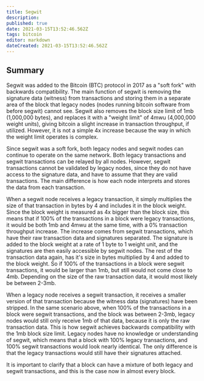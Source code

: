 ```yaml
---
title: Segwit
description: 
published: true
date: 2021-03-15T13:52:46.562Z
tags: bitcoin
editor: markdown
dateCreated: 2021-03-15T13:52:46.562Z
---
```


## Summary

Segwit was added to the Bitcoin (BTC) protocol in 2017 as a "soft fork" with backwards compatibility. The main function of segwit is removing the signature data (witness) from transactions and storing them in a separate area of the block that legacy nodes (nodes running bitcoin software from before segwit) cannot see. Segwit also removes the block size limit of 1mb (1,000,000 bytes), and replaces it with a "weight limit" of 4mwu (4,000,000 weight units), giving bitcoin a slight increase in transaction throughput, if utilized. However, it is not a simple 4x increase because the way in which the weight limit operates is complex.

Since segwit was a soft fork, both legacy nodes and segwit nodes can continue to operate on the same network. Both legacy transactions and segwit transactions can be relayed by all nodes. However, segwit transactions cannot be validated by legacy nodes, since they do not have access to the signature data, and have to assume that they are valid transactions. The main difference is how each node interprets and stores the data from each transaction.

When a segwit node receives a legacy transaction, it simply multiplies the size of that transaction in bytes by 4 and includes it in the block weight. Since the block weight is measured as 4x bigger than the block size, this means that if 100% of the transactions in a block were legacy transactions, it would be both 1mb and 4mwu at the same time, with a 0% transaction throughput increase. The increase comes from segwit transactions, which have their raw transaction data and signatures separated. The signature is added to the block weight at a rate of 1 byte to 1 weight unit, and the signatures are then easily accessible by segwit nodes. The rest of the transaction data again, has it's size in bytes multiplied by 4 and added to the block weight. So if 100% of the transactions in a block were segwit transactions, it would be larger than 1mb, but still would not come close to 4mb. Depending on the size of the raw transaction data, it would most likely be between 2-3mb.

When a legacy node receives a segwit transaction, it receives a smaller version of that transaction because the witness data (signatures) have been stripped. In the same scenario above, when 100% of the transactions in a block were segwit transactions, and the block was between 2-3mb, legacy nodes would still only receive 1mb of that data, because it is only the raw transaction data. This is how segwit achieves backwards compatibility with the 1mb block size limit. Legacy nodes have no knowledge or understanding of segwit, which means that a block with 100% legacy transactions, and 100% segwit transactions would look nearly identical. The only difference is that the legacy transactions would still have their signatures attached.

It is important to clarify that a block can have a mixture of both legacy and segwit transactions, and this is the case now in almost every block.
